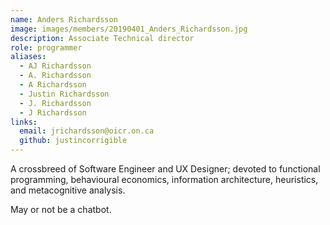 ```yaml
---
name: Anders Richardsson
image: images/members/20190401_Anders_Richardsson.jpg
description: Associate Technical director
role: programmer
aliases:
  - AJ Richardsson
  - A. Richardsson
  - A Richardsson
  - Justin Richardsson
  - J. Richardsson
  - J Richardsson
links:
  email: jrichardsson@oicr.on.ca
  github: justincorrigible
---
```



A crossbreed of Software Engineer and UX Designer; devoted to functional programming, behavioural economics, information architecture, heuristics, and metacognitive analysis.

May or not be a chatbot.
